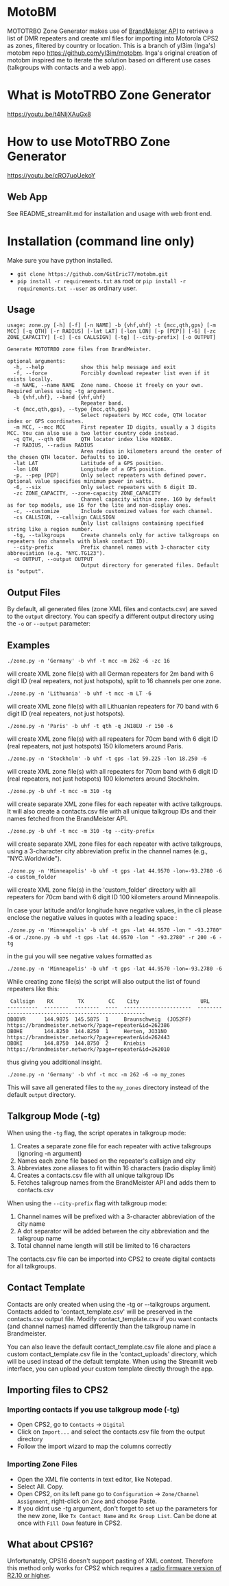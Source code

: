 # MotoBM
MOTOTRBO Zone Generator makes use of [BrandMeister API](https://wiki.brandmeister.network/index.php/API/Halligan_API) to retrieve a list of DMR repeaters and create xml files for importing into Motorola CPS2 as zones, filtered by country or location. This is a branch of yl3im (Inga's) motobm repo https://github.com/yl3im/motobm. Inga's original creation of motobm inspired me to iterate the solution based on different use cases (talkgroups with contacts and a web app).

# What is MotoTRBO Zone Generator
https://youtu.be/t4NljXAuGx8

# How to use MotoTRBO Zone Generator
https://youtu.be/cRO7uoUekoY

## Web App
See README_streamlit.md for installation and usage with web front end.

# Installation (command line only)
Make sure you have python installed.

* `git clone https://github.com/GitEric77/motobm.git`
* `pip install -r requirements.txt` as root or `pip install -r requirements.txt --user` as ordinary user.

## Usage

```
usage: zone.py [-h] [-f] [-n NAME] -b {vhf,uhf} -t {mcc,qth,gps} [-m MCC] [-q QTH] [-r RADIUS] [-lat LAT] [-lon LON] [-p [PEP]] [-6] [-zc ZONE_CAPACITY] [-c] [-cs CALLSIGN] [-tg] [--city-prefix] [-o OUTPUT]

Generate MOTOTRBO zone files from BrandMeister.

optional arguments:
  -h, --help            show this help message and exit
  -f, --force           Forcibly download repeater list even if it exists locally.
  -n NAME, --name NAME  Zone name. Choose it freely on your own. Required unless using -tg argument.
  -b {vhf,uhf}, --band {vhf,uhf}
                        Repeater band.
  -t {mcc,qth,gps}, --type {mcc,qth,gps}
                        Select repeaters by MCC code, QTH locator index or GPS coordinates.
  -m MCC, --mcc MCC     First repeater ID digits, usually a 3 digits MCC. You can also use a two letter country code instead.
  -q QTH, --qth QTH     QTH locator index like KO26BX.
  -r RADIUS, --radius RADIUS
                        Area radius in kilometers around the center of the chosen QTH locator. Defaults to 100.
  -lat LAT              Latitude of a GPS position.
  -lon LON              Longitude of a GPS position.
  -p, --pep [PEP]       Only select repeaters with defined power. Optional value specifies minimum power in watts.
  -6, --six             Only select repeaters with 6 digit ID.
  -zc ZONE_CAPACITY, --zone-capacity ZONE_CAPACITY
                        Channel capacity within zone. 160 by default as for top models, use 16 for the lite and non-display ones.
  -c, --customize       Include customized values for each channel.
  -cs CALLSIGN, --callsign CALLSIGN
                        Only list callsigns containing specified string like a region number.
  -tg, --talkgroups     Create channels only for active talkgroups on repeaters (no channels with blank contact ID).
  --city-prefix         Prefix channel names with 3-character city abbreviation (e.g. "NYC.TG123").
  -o OUTPUT, --output OUTPUT
                        Output directory for generated files. Default is "output".
```
## Output Files

By default, all generated files (zone XML files and contacts.csv) are saved to the `output` directory. You can specify a different output directory using the `-o` or `--output` parameter:

## Examples

`./zone.py -n 'Germany' -b vhf -t mcc -m 262 -6 -zc 16`

will create XML zone file(s) with all German repeaters for 2m band with 6 digit ID (real repeaters, not just hotspots), split to 16 channels per one zone.

`./zone.py -n 'Lithuania' -b uhf -t mcc -m LT -6`

will create XML zone file(s) with all Lithuanian repeaters for 70 band with 6 digit ID (real repeaters, not just hotspots).

`./zone.py -n 'Paris' -b uhf -t qth -q JN18EU -r 150 -6`

will create XML zone file(s) with all repeaters for 70cm band with 6 digit ID (real repeaters, not just hotspots) 150 kilometers around Paris.

`./zone.py -n 'Stockholm' -b uhf -t gps -lat 59.225 -lon 18.250 -6`

will create XML zone file(s) with all repeaters for 70cm band with 6 digit ID (real repeaters, not just hotspots) 100 kilometers around Stockholm.

`./zone.py -b uhf -t mcc -m 310 -tg`

will create separate XML zone files for each repeater with active talkgroups. It will also create a contacts.csv file with all unique talkgroup IDs and their names fetched from the BrandMeister API.

`./zone.py -b uhf -t mcc -m 310 -tg --city-prefix`

will create separate XML zone files for each repeater with active talkgroups, using a 3-character city abbreviation prefix in the channel names (e.g., "NYC.Worldwide").

`./zone.py -n 'Minneapolis' -b uhf -t gps -lat 44.9570 -lon=-93.2780 -6 -o custom_folder`

will create XML zone file(s) in the 'custom_folder' directory with all repeaters for 70cm band with 6 digit ID 100 kilometers around Minneapolis.

In case your latitude and/or longitude have negative values, in the cli please enclose the negative values in quotes with a leading space :

`./zone.py -n 'Minneapolis' -b uhf -t gps -lat 44.9570 -lon " -93.2780" -6`
or
`./zone.py -b uhf -t gps -lat 44.9570 -lon " -93.2780" -r 200 -6 -tg`

in the gui you will see negative values formatted as

`./zone.py -n 'Minneapolis' -b uhf -t gps -lat 44.9570 -lon=-93.2780 -6`


While creating zone file(s) the script will also output the list of found repeaters like this:

```
 Callsign    RX        TX        CC    City                    URL
----------  --------  --------  ----  ----------------------  -----------------------------------------------------
DB0DVR      144.9875  145.5875  1     Braunschweig  (JO52FF)  https://brandmeister.network/?page=repeater&id=262386
DB0HE       144.8250  144.8250  1     Herten, JO31NO          https://brandmeister.network/?page=repeater&id=262443
DB0KI       144.8750  144.8750  2     Kniebis                 https://brandmeister.network/?page=repeater&id=262010
```

thus giving you additional insight.

```
./zone.py -n 'Germany' -b vhf -t mcc -m 262 -6 -o my_zones
```

This will save all generated files to the `my_zones` directory instead of the default `output` directory.

## Talkgroup Mode (-tg)

When using the `-tg` flag, the script operates in talkgroup mode:

1. Creates a separate zone file for each repeater with active talkgroups (ignoring -n argument)
2. Names each zone file based on the repeater's callsign and city
3. Abbreviates zone aliases to fit within 16 characters (radio display limit)
4. Creates a contacts.csv file with all unique talkgroup IDs
5. Fetches talkgroup names from the BrandMeister API and adds them to contacts.csv

When using the `--city-prefix` flag with talkgroup mode:
1. Channel names will be prefixed with a 3-character abbreviation of the city name
2. A dot separator will be added between the city abbreviation and the talkgroup name
3. Total channel name length will still be limited to 16 characters

The contacts.csv file can be imported into CPS2 to create digital contacts for all talkgroups.

## Contact Template
Contacts are only created when using the -tg or --talkgroups argument. Contacts added to 'contact_template.csv' will be preserved in the contacts.csv output file. Modify contact_template.csv if you want contacts (and channel names) named differently than the talkgroup name in Brandmeister.

You can also leave the default contact_template.csv file alone and place a custom contact_template.csv file in the 'contact_uploads' directory, which will be used instead of the default template. When using the Streamlit web interface, you can upload your custom template directly through the app.

## Importing files to CPS2

### Importing contacts if you use talkgroup mode (-tg)
* Open CPS2, go to `Contacts` -> `Digital`
* Click on `Import...` and select the contacts.csv file from the output directory
* Follow the import wizard to map the columns correctly

### Importing Zone Files
* Open the XML file contents in text editor, like Notepad.
* Select All. Copy.
* Open CPS2, on its left pane go to `Configuration` -> `Zone/Channel Assignment`, right-click on `Zone` and choose Paste.
* If you didnt use -tg argument, don't forget to set up the parameters for the new zone, like `Tx Contact Name` and `Rx Group List`. Can be done at once with `Fill Down` feature in CPS2.

## What about CPS16?

Unfortunately, CPS16 doesn't support pasting of XML content. Therefore this method only works for CPS2 which requires a [radio firmware version of R2.10 or higher](https://cwh050.mywikis.wiki/wiki/List_of_software_versions).
